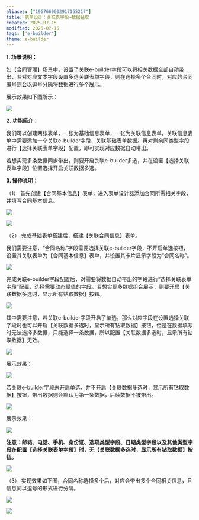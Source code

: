 ```yaml
---
aliases: ["1967660602917165217"]
title: 表单设计：关联表字段—数据钻取
created: 2025-07-15
modified: 2025-07-15
tags: ['e-builder']
theme: e-builder
---
```


**1. 场景说明：**

如【合同管理】场景中，设置了关联e-builder字段可以将相关数据全部自动带出，若对对应文本字段设置多选关联表单字段，则在选择多个合同时，对应的合同编号则会以逗号分隔将数据进行多个展示。

展示效果如下图所示：

![](a8c00f45252b1e744d58ee238e1562c3.jpg)

**2. 功能简介：**

我们可以创建两张表单，一张为基础信息表单，一张为关联信息表单。关联信息表单中需要添加一个关联e-builder字段，关联基础表单数据。再对剩余同类型字段进行【选择关联表单字段】配置，即可实现对应数据自动带出。

若想实现多条数据同步带出，则要开启关联e-builder多选，并在设置【选择关联表单字段】位置选择开启关联数据多选。

**3. 操作说明：**

（1） 首先创建【合同基本信息】表单，进入表单设计器添加合同所需相关字段，并填写合同基本信息。

![](3f3e47ac270fd5cdde30091ccebced8a.jpg)

![](b849914952484d68103bc244845832b9.jpg)

（2） 完成基础表单搭建后，搭建【关联合同信息】表单。

我们需要注意，“合同名称”字段需要选择关联e-builder字段，不开启单选按钮，设置其关联表单为【合同基本信息】表单，并设置其卡片显示字段为“合同名称”。

![](0b3e66bf11a4cddf95022778d57c49c0.jpg)

完成关联e-builder字段配置后，对需要将数据自动带出的字段进行“选择关联表单字段”配置，选择需要动态赋值的字段。若想实现多数据组合展示，则要开启【关联数据多选时，显示所有钻取数据】按钮。

![](680d4a4243d85eaf0ecdcac6e3fbb801.jpg)

其中需要注意，若关联e-builder字段开启了单选，那么对应字段在设置选择关联字段时也可以开启【关联数据多选时，显示所有钻取数据】按钮，但是在数据填写时无法选择多数据，只能选择一条数据，所以配置【关联数据多选时，显示所有钻取数据】无效。

![](6f578c304274dec312a50dee5b8d92df.jpg)

展示效果：

![](f6b7e0b527e30a253cef3da541a85b6d.jpg)

若关联e-builder字段未开启单选，并不开启【关联数据多选时，显示所有钻取数据】按钮，带出数据则会默认为第一条数据，后续数据不被带出。

![](2f3d006cebd5f579bf5a64fe49ac7a61.jpg)

展示效果：

![](1eb978b945863069fcf4482aa68b56ad.jpg)

**注意：邮箱、电话、手机、身份证、选项类型字段、日期类型字段以及其他类型字段在配置【选择关联表单字段】时，无【关联数据多选时，显示所有钻取数据】按钮。**

![](3a2cd9aa422b28a7610d5bdef516d146.jpg)

（3） 实现效果如下图，合同名称选择多个后，对应会带出多个合同相关信息，且信息间以逗号的形式进行分隔。

![](32585d73f10a724c44e7139b31304fd2.jpg)

![](9dee125bc6b014780596d4cb6027c4c0.jpg)